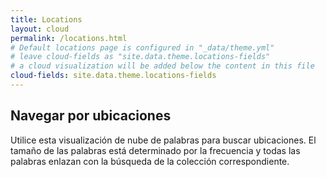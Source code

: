 ```yaml
---
title: Locations
layout: cloud
permalink: /locations.html
# Default locations page is configured in "_data/theme.yml"
# leave cloud-fields as "site.data.theme.locations-fields"
# a cloud visualization will be added below the content in this file
cloud-fields: site.data.theme.locations-fields
---
```


## Navegar por ubicaciones

Utilice esta visualización de nube de palabras para buscar ubicaciones.
El tamaño de las palabras está determinado por la frecuencia y todas las palabras enlazan con la búsqueda de la colección correspondiente.
